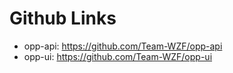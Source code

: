 # Github Links

* opp-api: https://github.com/Team-WZF/opp-api
* opp-ui: https://github.com/Team-WZF/opp-ui
